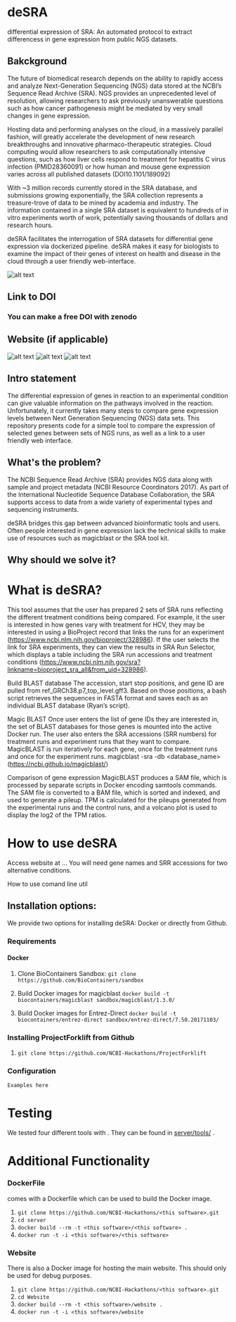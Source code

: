 # deSRA
differential expression of SRA: An automated protocol to extract differencess in gene expression from public NGS datasets.

## Bakckground
The future of biomedical research depends on the ability to rapidly access and analyze Next-Generation Sequencing (NGS) data stored at the NCBI’s Sequence Read Archive (SRA). NGS provides an unprecedented level of resolution, allowing researchers to ask previously unanswerable questions such as how cancer pathogenesis might be mediated by very small changes in gene expression.
 
Hosting data and performing analyses on the cloud, in a massively parallel fashion, will greatly accelerate the development of new research breakthroughs and innovative pharmaco-therapeutic strategies. Cloud computing would allow researchers to ask computationally intensive questions, such as how liver cells respond to treatment for hepatitis C virus infection (PMID28360091) or how human and mouse gene expression varies across all published datasets (DOI10.1101/189092)
 
With ~3 million records currently stored in the SRA database, and submissions growing exponentially, the SRA collection represents a treasure-trove of data to be mined by academia and industry.  The information contained in a single SRA dataset is equivalent to hundreds of in vitro experiments worth of work, potentially saving thousands of dollars and research hours. 
 
deSRA facilitates the interrogation of SRA datasets for differential gene expression via dockerized pipeline. deSRA makes it easy for biologists to examine the impact of their genes of interest on health and disease in the cloud through a user friendly web-interface. 

![alt text](https://user-images.githubusercontent.com/12971527/32506375-62c19028-c3b2-11e7-9377-848b3e50016e.jpg "Overview Diagram")

## Link to DOI

### You can make a free DOI with zenodo <link>

## Website (if applicable)
![alt text](https://user-images.githubusercontent.com/12971527/32507410-558dd864-c3b5-11e7-9ac7-a038164de797.png "Input page")
![alt text](https://user-images.githubusercontent.com/12971527/32507427-6280a0ba-c3b5-11e7-8ecb-d24365631596.png "Output page")
![alt text](https://user-images.githubusercontent.com/12971527/32507439-6a004156-c3b5-11e7-8298-ced875e54c36.png "alternative graph")

## Intro statement
The differential expression of genes in reaction to an experimental condition can give valuable information on the pathways involved in the reaction. Unfortunately, it currently takes many steps to compare gene expression levels between Next Generation Sequencing (NGS) data sets. This repository presents code for a simple tool to compare the expression of selected genes between sets of NGS runs, as well as a link to a user friendly web interface.

## What's the problem?
The NCBI Sequence Read Archive (SRA) provides NGS data along with sample and project metadata (NCBI Resource Coordinators 2017). As part of the International Nucleotide Sequence Database Collaboration, the SRA supports access to data from a wide variety of experimental types and sequencing instruments. 

deSRA bridges this gap between advanced bioinformatic tools and users.
Often people interested in gene expression lack the technical skills to make use of resources such as magicblast or the SRA tool kit.  

## Why should we solve it?

# What is deSRA?

This tool assumes that the user has prepared 2 sets of SRA runs reflecting the different treatment conditions being compared. For example, it the user is interested in how genes vary with treatment for HCV, they may be interested in using a BioProject record that links the runs for an experiment (https://www.ncbi.nlm.nih.gov/bioproject/328986). If the user selects the link for SRA experiments, they can view the results in SRA Run Selector, which displays a table including the SRA run accessions and treatment conditions (https://www.ncbi.nlm.nih.gov/sra?linkname=bioproject_sra_all&from_uid=328986). 

Build BLAST database
The accession, start stop positions, and gene ID are pulled from ref_GRCh38.p7_top_level.gff3. Based on those positions, a bash script retrieves the sequences in FASTA format and saves each as an individual BLAST database (Ryan’s script). 

Magic BLAST
Once user enters the list of gene IDs they are interested in, the set of BLAST databases for those genes is mounted into the active Docker run. The user also enters the SRA accessions (SRR numbers) for treatment runs and experiment runs that they want to compare. MagicBLAST is run iteratively for each gene, once for the treatment runs and once for the experiment runs. 
magicblast -sra <accession> -db <database_name> (https://ncbi.github.io/magicblast/)

Comparison of gene expression
MagicBLAST produces a SAM file, which is processed by separate scripts in Docker encoding samtools commands. The SAM file is converted to a BAM file, which is sorted and indexed, and used to generate a pileup. TPM is calculated for the pileups generated from the experimental runs and the control runs, and a volcano plot is used to display the log2 of the TPM ratios.

# How to use deSRA
Access website at ...
You will need gene names and SRR accessions for two alternative conditions. 

How to use comand line util

## Installation options:

We provide two options for installing deSRA: Docker or directly from Github.

### Requirements

#### Docker

1. Clone BioContainers Sandbox:
    `git clone https://github.com/BioContainers/sandbox`

2. Build Docker images for magicblast
    `docker build -t biocontainers/magicblast sandbox/magicblast/1.3.0/`

3. Build Docker images for Entrez-Direct
 `docker build -t biocontainers/entrez-direct sandbox/entrez-direct/7.50.20171103/`

### Installing ProjectForklift from Github

1. `git clone https://github.com/NCBI-Hackathons/ProjectForklift`

### Configuration

```Examples here```

# Testing

We tested four different tools with <this software>. They can be found in [server/tools/](server/tools/) . 

# Additional Functionality

### DockerFile

<this software> comes with a Dockerfile which can be used to build the Docker image.

  1. `git clone https://github.com/NCBI-Hackathons/<this software>.git`
  2. `cd server`
  3. `docker build --rm -t <this software>/<this software> .`
  4. `docker run -t -i <this software>/<this software>`
  
### Website

There is also a Docker image for hosting the main website. This should only be used for debug purposes.

  1. `git clone https://github.com/NCBI-Hackathons/<this software>.git`
  2. `cd Website`
  3. `docker build --rm -t <this software>/website .`
  4. `docker run -t -i <this software>/website`


